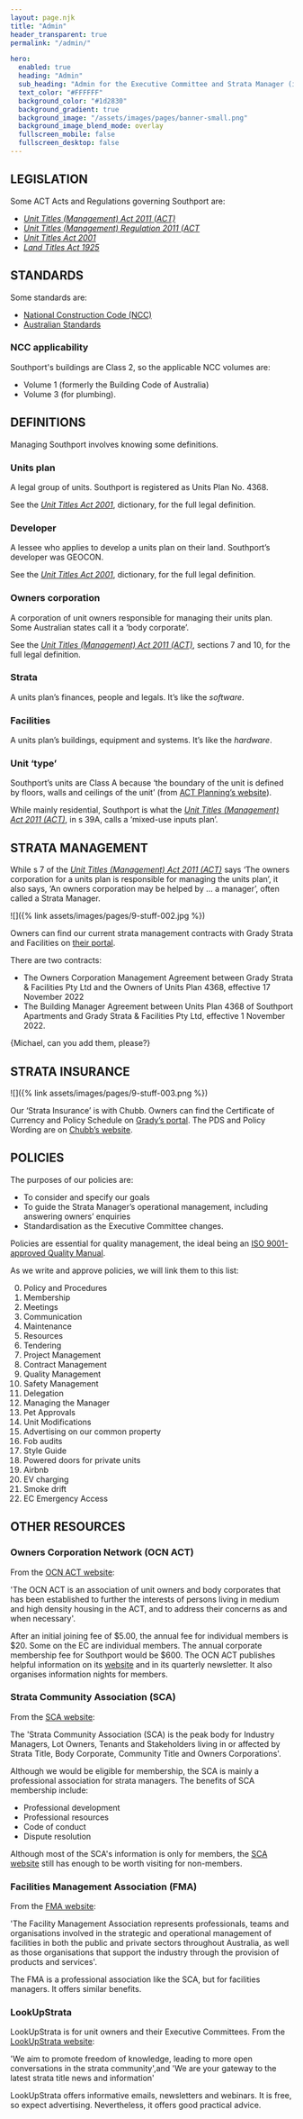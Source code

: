 ```yaml
---
layout: page.njk
title: "Admin"
header_transparent: true
permalink: "/admin/"

hero:
  enabled: true
  heading: "Admin"
  sub_heading: "Admin for the Executive Committee and Strata Manager (including Building Manager)."
  text_color: "#FFFFFF"
  background_color: "#1d2830"
  background_gradient: true
  background_image: "/assets/images/pages/banner-small.png"
  background_image_blend_mode: overlay
  fullscreen_mobile: false
  fullscreen_desktop: false
---
```


## LEGISLATION

Some ACT Acts and Regulations governing Southport are:

- [_Unit Titles (Management) Act 2011 (ACT)_](https://www.legislation.act.gov.au/View/a/2011-41/current/html/2011-41.html)
- [_Unit Titles (Management) Regulation 2011 (ACT_](https://www.legislation.act.gov.au/View/sl/2011-39/current/html/2011-39.html)
- [_Unit Titles Act 2001_](https://www.legislation.act.gov.au/View/a/2001-16/current/html/2001-16.html)
- [_Land Titles Act 1925_](https://www.legislation.act.gov.au/View/a/1925-1/current/html/1925-1.html)

## STANDARDS

Some standards are:

- [National Construction Code (NCC)](https://ncc.abcb.gov.au)
- [Australian Standards](https://www.standards.org.au)

### NCC applicability

Southport's buildings are Class 2, so the applicable NCC volumes are:

- Volume 1 (formerly the Building Code of Australia)
- Volume 3 (for plumbing).

## DEFINITIONS

Managing Southport involves knowing some definitions.

### Units plan

A legal group of units. Southport is registered as Units Plan No. 4368.

See the [_Unit Titles Act 2001_](https://www.legislation.act.gov.au/View/a/2001-16/current/html/2001-16.html), dictionary, for the full legal definition.

### Developer

A lessee who applies to develop a units plan on their land. Southport’s developer was GEOCON.

See the [_Unit Titles Act 2001_](https://www.legislation.act.gov.au/View/a/2001-16/current/html/2001-16.html), dictionary, for the full legal definition.

### Owners corporation

A corporation of unit owners responsible for managing their units plan. Some Australian states call it a ‘body corporate’.

See the [_Unit Titles (Management) Act 2011 (ACT)_](https://www.legislation.act.gov.au/View/a/2011-41/current/html/2011-41.html), sections 7 and 10, for the full legal definition.

### Strata

A units plan’s finances, people and legals. It’s like the _software_.

### Facilities

A units plan’s buildings, equipment and systems. It’s like the _hardware_.

### Unit ‘type’

Southport’s units are Class A because ‘the boundary of the unit is defined by floors, walls and ceilings of the unit’ (from [ACT Planning’s website](https://www.planning.act.gov.au/community/buy/leasing-and-titles/unit-titles)).

While mainly residential, Southport is what the [_Unit Titles (Management) Act 2011 (ACT)_](https://www.legislation.act.gov.au/View/a/2011-41/current/html/2011-41.html), in s 39A, calls a ‘mixed-use inputs plan’.

## STRATA MANAGEMENT

While s 7 of the [_Unit Titles (Management) Act 2011 (ACT)_](https://www.legislation.act.gov.au/View/a/2011-41/current/html/2011-41.html) says ‘The owners corporation for a units plan is responsible for managing the units plan’, it also says, ‘An owners corporation may be helped by … a manager’, often called a Strata Manager.

![]({% link assets/images/pages/9-stuff-002.jpg %})

Owners can find our current strata management contracts with Grady Strata and Facilities on [their portal](https://gradystrata.com.au/client-login/).

There are two contracts:

- The Owners Corporation Management Agreement between Grady Strata & Facilities Pty Ltd and the Owners of Units Plan 4368, effective 17 November 2022
- The Building Manager Agreement between Units Plan 4368 of Southport Apartments and Grady Strata & Facilities Pty Ltd, effective 1 November 2022.

{Michael, can you add them, please?}

## STRATA INSURANCE

![]({% link assets/images/pages/9-stuff-003.png %})

Our ‘Strata Insurance’ is with Chubb. Owners can find the Certificate of Currency and Policy Schedule on [Grady’s portal](https://gradystrata.com.au/client-login/). The PDS and Policy Wording are on [Chubb’s website](https://www.chubb.com/content/dam/chubb-sites/chubb-com/au-en/businesses/policy-wordings-and-documents/chubb-strata-insurance-pds.pdf).

## POLICIES

The purposes of our policies are:

- To consider and specify our goals
- To guide the Strata Manager’s operational management, including answering owners’ enquiries
- Standardisation as the Executive Committee changes.

Policies are essential for quality management, the ideal being an [ISO 9001-approved Quality Manual](https://www.iso.org/standard/62085.html).

As we write and approve policies, we will link them to this list:

0. Policy and Procedures
1. Membership
2. Meetings
3. Communication
4. Maintenance
5. Resources
6. Tendering
7. Project Management
8. Contract Management
9. Quality Management
10. Safety Management
11. Delegation
12. Managing the Manager
13. Pet Approvals
14. Unit Modifications
15. Advertising on our common property
16. Fob audits
17. Style Guide
18. Powered doors for private units
19. Airbnb
20. EV charging
21. Smoke drift
22. EC Emergency Access

## OTHER RESOURCES

### Owners Corporation Network (OCN ACT)

From the [OCN ACT website](https://www.ocnact.org.au):

'The OCN ACT is an association of unit owners and body corporates that has been established to further the interests of persons living in medium and high density housing in the ACT, and to address their concerns as and when necessary'.

After an initial joining fee of $5.00, the annual fee for individual members is $20. Some on the EC are individual members. The annual corporate membership fee for Southport would be $600. The OCN ACT publishes helpful information on its [website](https://www.ocnact.org.au) and in its quarterly newsletter. It also organises information nights for members.

### Strata Community Association (SCA)

From the [SCA website](https://www.strata.community):

The 'Strata Community Association (SCA) is the peak body for Industry Managers, Lot Owners, Tenants and Stakeholders living in or affected by Strata Title, Body Corporate, Community Title and Owners Corporations'.

Although we would be eligible for membership, the SCA is mainly a professional association for strata managers. The benefits of SCA membership include:

- Professional development
- Professional resources
- Code of conduct
- Dispute resolution 

Although most of the SCA's information is only for members, the [SCA website](https://www.strata.community) still has enough to be worth visiting for non-members.

### Facilities Management Association (FMA)

From the [FMA website](https://www.fma.com.au/Web):

'The Facility Management Association represents professionals, teams and organisations involved in the strategic and operational management of facilities in both the public and private sectors throughout Australia, as well as those organisations that support the industry through the provision of products and services'.

The FMA is a professional association like the SCA, but for facilities managers. It offers similar benefits. 

### LookUpStrata

LookUpStrata is for unit owners and their Executive Committees. From the [LookUpStrata website](https://www.lookupstrata.com.au):

'We aim to promote freedom of knowledge, leading to more open conversations in the strata community',and 'We are your gateway to the latest strata title news and information'

LookUpStrata offers informative emails, newsletters and webinars. It is free, so expect advertising. Nevertheless, it offers good practical advice.

